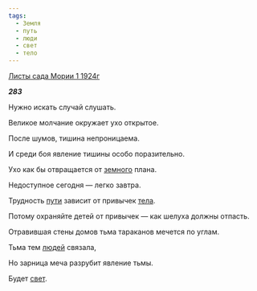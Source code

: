 ```yaml
---
tags:
  - Земля
  - путь
  - люди
  - свет
  - тело
---
```

[Листы сада Мории 1 1924г](https://127.0.0.1:4002/agni/1924)

___283___

Нужно искать случай слушать.   

Великое молчание окружает ухо открытое.   

После шумов, тишина непроницаема.   

И среди боя явление тишины особо поразительно.   

Ухо как бы отвращается от [земного](../../../tags/#Земля) плана.   

Недоступное сегодня — легко завтра.   

Трудность [пути](../../../tags/#путь) зависит от привычек [тела](../../../tags/#тело).   

Потому охраняйте детей от привычек — как шелуха должны отпасть.   

Отравившая стены домов тьма тараканов мечется по углам.   

Тьма тем [людей](../../../tags/#люди) связала,   

Но зарница меча разрубит явление тьмы.   

Будет [свет](../../../tags/#свет).   

